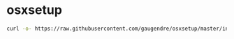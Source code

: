 # osxsetup

```bash
curl -o- https://raw.githubusercontent.com/gaugendre/osxsetup/master/install.sh | bash
```
